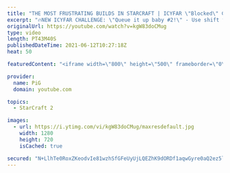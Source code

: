 ```yaml
---
title: "THE MOST FRUSTRATING BUILDS IN STARCRAFT | ICYFAR \"Blocked\" Compilation"
excerpt: "🔥NEW ICYFAR CHALLENGE: \"Queue it up baby #2!\" - Use shift to queue up commands in as creative ways as possible to achieve victory! Send submissions to eonblu95@gmail.com as attachment AND only ICYFAR as the subject. Max 1 replay per person. Latest submission is on the 26th June  0:00 Game 1 - You’re"
originalUrl: https://youtube.com/watch?v=kgW83doCMug
type: video
length: PT43M40S
publishedDateTime: 2021-06-12T10:27:18Z
heat: 50

featuredContent: "<iframe width=\"800\" height=\"500\" frameborder=\"0\" src=\"https://www.youtube.com/embed/kgW83doCMug\" allow=\"accelerometer; autoplay; encrypted-media; gyroscope; picture-in-picture\" allowfullscreen></iframe>"

provider:
  name: PiG
  domain: youtube.com

topics:
  - StarCraft 2

images:
  - url: https://i.ytimg.com/vi/kgW83doCMug/maxresdefault.jpg
    width: 1280
    height: 720
    isCached: true

secured: "N+LlhTe0RoxZKeodvIe81wzhSfGFeUyUjLQEZhK9dORDf1aqwGyre0aQ2ez5l3JeH6Qw0BIpGuxJY8A6/XaDLqkwte+tSPl0kafHe/nWjPOuLe/9Rf/9+XubmeYELqaGOkPfLYihAMULzr4fn/ilO+dwWqntMWzuGMEMhzo1mkCJK+W0y/gfkE/H/dCXka4xFsAYkEYNhNzGRwY2+0j1wlPp08YzX2zPyy2RLBjDrXCBcB6aq+0YkMSqIpBmsUJA8kHCEzfctP4EUhvMWSDFrQKngXggjO4V7I28vhQLYPtoXTQkw1+obwbk2rWFpx8jugY4whta0KeXphZtDrXkD0r31JiFGx5i6lNhU2oz+cIfNYVuots350Z2X+L8IAUGQRxs7ThMFUij4Q9QlIjk3V85EkXg2YCviuyteKtMqts=;tH20FD3kf6ZbMXlwZu23Fw=="
---
```


